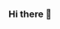 ### Hi there 👋

<!--
**kahill1/kahill1** is a ✨ _special_ ✨ repository because its `README.md` (this file) appears on your GitHub profile.

Here are some ideas to get you started:

- 🔭 I’m currently working on ...
- 🌱 I’m currently learning ...
- 👯 I’m looking to collaborate on ...
- 🤔 I’m looking for help with ...
- 💬 Ask me about ...
- 📫 How to reach me:  Kahlill Hill, kahill1@my.waketech.edu, student account used for collaboration and community. Following professor provided steps I was able to create a new repository and clone it using the clone function in GitHub...
- 😄 Pronouns: ...
- ⚡ Fun fact: ...
-->
